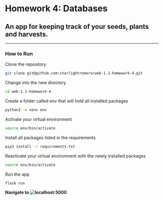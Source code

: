# Homework 4: Databases

## An app for keeping track of your seeds, plants and harvests.

---

### How to Run

Clone the repository
```zsh
git clone git@github.com:starlightromero/web-1.1-homework-4.git
````

Change into the new directory
```zsh
cd web-1.1-homework-4
```

Create a folder called env that will hold all installed packages
```zsh
python3 -m venv env
```

Activate your virtual environment
```zsh
source env/bin/activate
```

Install all packages listed in the requirements
```zsh
pip3 install -r requirements.txt
```

Reactivate your virtual environment with the newly installed packages
```zsh
source env/bin/activate
```

Run the app
```zsh
flask run
```

**Navigate to ![localhost:5000](http://localhost:5000)**
